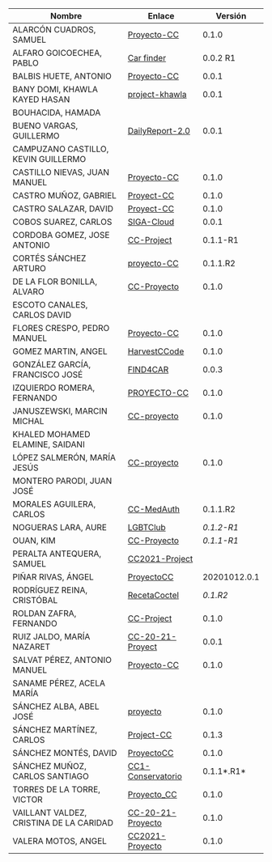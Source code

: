 | Nombre | Enlace | Versión |
|--------|--------|---------|
|ALARCÓN CUADROS, SAMUEL | [Proyecto-CC](https://github.com/kaizensamuel/Proyecto-CC-20-21)| 0.1.0 |
|ALFARO GOICOECHEA, PABLO | [Car finder](https://github.com/pabloalfaro/Car-finder)| 0.0.2 R1|
|BALBIS HUETE, ANTONIO | [Proyecto-CC](https://github.com/antobalbis/CC-20-21-antoniobalbis) | 0.0.1|
|BANY DOMI, KHAWLA KAYED HASAN | [project-khawla](https://github.com/khawla-banydomi/project-khawla) | 0.0.1 |
|BOUHACIDA, HAMADA | | |
|BUENO VARGAS, GUILLERMO | [DailyReport-2.0](https://github.com/Guillergood/DailyReport-2.0) | 0.0.1 |
|CAMPUZANO CASTILLO, KEVIN GUILLERMO | | |
|CASTILLO NIEVAS, JUAN MANUEL | [Proyecto-CC](https://github.com/Jumacasni/Proyecto-CC) | 0.1.0 |
|CASTRO MUÑOZ, GABRIEL  |[Proyect-CC](https://github.com/GabCas28/Project-CC) | 0.1.0|
|CASTRO SALAZAR, DAVID | [Proyect-CC](https://github.com/DADSILVER/CC-Proyect) | 0.1.0 |
|COBOS SUAREZ, CARLOS | [SIGA-Cloud](https://github.com/kcobos/SIGA-Cloud) | 0.0.1 |
|CORDOBA GOMEZ, JOSE ANTONIO |  [CC-Project](https://github.com/pepitoenpeligro/CC-Project) |  0.1.1-R1  |
|CORTÉS SÁNCHEZ ARTURO  | [proyecto-CC](https://github.com/arturocs/proyecto-CC) | 0.1.1.R2 |
|DE LA FLOR BONILLA, ALVARO | [CC-Proyecto](https://github.com/alvarodelaflor/CC-Proyecto) | 0.1.0 |
|ESCOTO CANALES, CARLOS DAVID | | |
|FLORES CRESPO, PEDRO MANUEL | [Proyecto-CC](https://github.com/PedroMFC/Proyecto-CC) | 0.1.0 |
|GOMEZ MARTIN, ANGEL | [HarvestCCode](https://github.com/harvestcore/HarvestCCode) | 0.1.0 |
|GONZÁLEZ GARCÍA, FRANCISCO JOSÉ | [FIND4CAR](https://github.com/Neo-Stark/FIND4CAR) | 0.0.3 |
|IZQUIERDO ROMERA, FERNANDO  | [PROYECTO-CC](https://github.com/fer227/PROYECTO-CC) | 0.1.0 |
|JANUSZEWSKI, MARCIN MICHAL | [CC-proyecto](https://github.com/januszewskimar/CC-proyecto)| 0.1.0 |
|KHALED MOHAMED ELAMINE, SAIDANI | | |
|LÓPEZ SALMERÓN, MARÍA JESÚS | [CC-proyecto](https://github.com/mjls130598/CC-proyecto) |0.1.0 |
|MONTERO PARODI, JUAN JOSÉ | | |
|MORALES AGUILERA, CARLOS | [CC-MedAuth](https://github.com/Carlosma7/CC-MedAuth) | 0.1.1.R2 |
|NOGUERAS LARA, AURE | [LGBTClub](https://github.com/aure-nogueras/LGBTClub) | *0.1.2-R1* |
|OUAN, KIM | [CC-Proyecto](https://github.com/ouank/CC-proyecto) | *0.1.1-R1* |
|PERALTA ANTEQUERA, SAMUEL | [CC2021-Project](https://github.com/Samius1/CC2021-Project) | |
|PIÑAR RIVAS, ÁNGEL | [ProyectoCC](https://github.com/Anglepi/ProyectoCC) | 20201012.0.1 |
|RODRÍGUEZ REINA, CRISTÓBAL | [RecetaCoctel](https://github.com/cr13/RecetaCoctel) | *0.1.R2* |
|ROLDAN ZAFRA, FERNANDO | [CC-Project](https://github.com/FernandoRoldan93/CC-Project) | 0.1.0 |
|RUIZ JALDO, MARÍA NAZARET |[CC-20-21-Proyect](https://github.com/NazaretRJ/CC-2021-Project.git) |0.0.1 |
|SALVAT PÉREZ, ANTONIO MANUEL | [Proyecto-CC](https://github.com/antoniosp7/Proyecto-CC) | 0.1.0 |
|SANAME PÉREZ, ACELA MARÍA | | |
|SÁNCHEZ ALBA, ABEL JOSÉ | [proyecto](https://github.com/ajalba/proyecto) | 0.1.0 |
|SÁNCHEZ MARTÍNEZ, CARLOS | [Project-CC](https://github.com/CharlySM/Proyecto_CC-20-21) | 0.1.3 |
|SÁNCHEZ MONTÉS, DAVID | [ProyectoCC](https://github.com/Nastard/ProyectoCC) | 0.1.0 |
|SÁNCHEZ MUÑOZ, CARLOS SANTIAGO | [CC1-Conservatorio](https://github.com/Carlossamu7/CC1-Conservatorio) | 0.1.1*.R1* |
|TORRES DE LA TORRE, VICTOR| [Proyecto_CC](https://github.com/victorTorres92/Proyecto_CC)|0.1.0 |
|VAILLANT VALDEZ, CRISTINA DE LA CARIDAD |[CC-20-21-Proyecto](https://github.com/ccvaillant1992/CC-20-21-Proyecto) |0.1.0 |
|VALERA MOTOS, ANGEL |[CC2021-Proyecto](https://github.com/AngelValera/CC2021-Proyecto) |0.1.0 |
